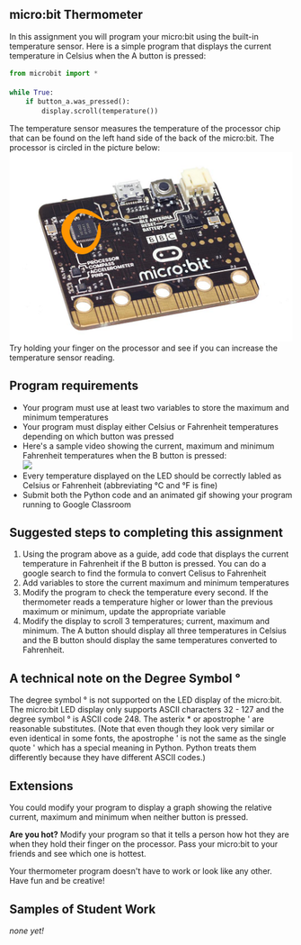 micro:bit Thermometer
--------------------
In this assignment you will program your micro:bit using the built-in temperature sensor. Here is a simple program that displays the current temperature in Celsius when the A button is pressed:
```python
from microbit import *

while True:
    if button_a.was_pressed():
        display.scroll(temperature())
```
The temperature sensor measures the temperature of the processor chip that can be found on the left hand side of the back of the micro:bit. The processor is circled in the picture below:      
![](thermometer2.png)   
Try holding your finger on the processor and see if you can increase the temperature sensor reading.

Program requirements
-----------------
* Your program must use at least two variables to store the maximum and minimum temperatures
* Your program must display either Celsius or Fahrenheit temperatures depending on which button was pressed
* Here's a sample video showing the current, maximum and minimum Fahrenheit temperatures when the B button is pressed:   
![](fahrenheit.gif)   
* Every temperature displayed on the LED should be correctly labled as Celsius or Fahrenheit (abbreviating °C and °F is fine)
* Submit both the Python code and an animated gif showing your program running to Google Classroom

Suggested steps to completing this assignment
----------
1. Using the program above as a guide, add code that displays the current temperature in Fahrenheit if the B button is pressed. You can do a google search to find the formula to convert Celisus to Fahrenheit
2. Add variables to store the current maximum and minimum temperatures
3. Modify the program to check the temperature every second. If the thermometer reads a temperature higher or lower than the previous maximum or minimum, update the appropriate variable
4. Modify the display to scroll 3 temperatures; current, maximum and minimum. The A button should display all three temperatures in Celsius and the B button should display the same temperatures converted to Fahrenheit. 

A technical note on the Degree Symbol °
-----------------
The degree symbol ° is not supported on the LED display of the micro:bit. The micro:bit LED display only supports ASCII characters 32 - 127 and the degree symbol ° is ASCII code 248. The asterix * or apostrophe ' are reasonable substitutes. (Note that even though they look very similar or even identical in some fonts, the apostrophe ' is not the same as the single quote ' which has a special meaning in Python. Python treats them differently because they have different ASCII codes.)

Extensions
----------
You could modify your program to display a graph showing the relative current, maximum and minimum when neither button is pressed.

**Are you hot?** Modify your program so that it tells a person how hot they are when they hold their finger on the processor. Pass your micro:bit to your friends and see which one is hottest.

Your thermometer program doesn't have to work or look like any other. Have fun and be creative!

Samples of Student Work
----------
*none yet!*
